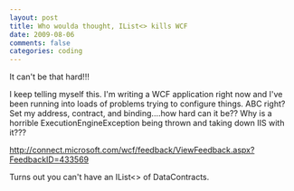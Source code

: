 ```yaml
---
layout: post
title: Who woulda thought, IList<> kills WCF
date: 2009-08-06
comments: false
categories: coding
---
```

It can't be that hard!!!

I keep telling myself this.  I'm writing a WCF application right now and I've been running into loads of problems trying to configure things.  ABC right?  Set my address, contract, and binding....how hard can it be??  Why is a horrible ExecutionEngineException being thrown and taking down IIS with it???

<http://connect.microsoft.com/wcf/feedback/ViewFeedback.aspx?FeedbackID=433569>

Turns out you can't have an IList<> of DataContracts.
